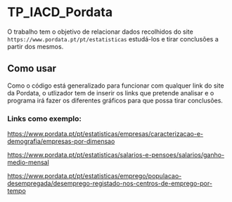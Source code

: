 # TP_IACD_Pordata

O trabalho tem o objetivo de relacionar dados recolhidos do site `https://www.pordata.pt/pt/estatisticas` 
estudá-los e tirar conclusões a partir dos mesmos.

## Como usar

Como o código está generalizado para funcionar com qualquer link do site da Pordata, o utlizador tem de inserir 
os links que pretende analisar e o programa irá fazer os diferentes gráficos para que possa tirar conclusões.

### Links como exemplo:

https://www.pordata.pt/pt/estatisticas/empresas/caracterizacao-e-demografia/empresas-por-dimensao

https://www.pordata.pt/pt/estatisticas/salarios-e-pensoes/salarios/ganho-medio-mensal

https://www.pordata.pt/pt/estatisticas/emprego/populacao-desempregada/desemprego-registado-nos-centros-de-emprego-por-tempo